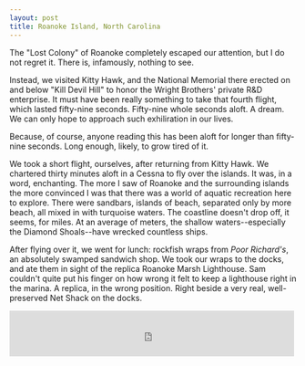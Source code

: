 ```yaml
---
layout: post
title: Roanoke Island, North Carolina
---
```


The "Lost Colony" of Roanoke completely escaped our attention, but I do not regret it. There is, infamously, nothing to see.

Instead, we visited Kitty Hawk, and the National Memorial there erected on and below "Kill Devil Hill" to honor the Wright Brothers' private R&D enterprise. It must have been really something to take that fourth flight, which lasted fifty-nine seconds. Fifty-nine whole seconds aloft. A dream. We can only hope to approach such exhiliration in our lives.

Because, of course, anyone reading this has been aloft for longer than fifty-nine seconds. Long enough, likely, to grow tired of it.

We took a short flight, ourselves, after returning from Kitty Hawk. We chartered thirty minutes aloft in a Cessna to fly over the islands. It was, in a word, enchanting. The more I saw of Roanoke and the surrounding islands the more convinced I was that there was a world of aquatic recreation here to explore. There were sandbars, islands of beach, separated only by more beach, all mixed in with turquoise waters. The coastline doesn't drop off, it seems, for miles. At an average of meters, the shallow waters--especially the Diamond Shoals--have wrecked countless ships.

After flying over it, we went for lunch: rockfish wraps from *Poor Richard's*, an absolutely swamped sandwich shop. We took our wraps to the docks, and ate them in sight of the replica Roanoke Marsh Lighthouse. Sam couldn't quite put his finger on how wrong it felt to keep a lighthouse right in the marina. A replica, in the wrong position. Right beside a very real, well-preserved Net Shack on the docks.

<iframe src="https://open.spotify.com/embed/track/2JQqfVJhFnNADUJDDPmw63" width="500" height="80" frameborder="0" allowtransparency="true" allow="encrypted-media"></iframe>
